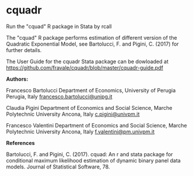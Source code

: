 # cquadr
Run the "cquad" R package in Stata by rcall

The "cquad" R package performs estimation of different version of the Quadratic Exponential Model, see Bartolucci, F. and Pigini, C. (2017) for further details.

The User Guide for the cquadr Stata package can be dowloaded at https://github.com/fravale/cquadr/blob/master/cquadr-guide.pdf

**Authors:**

Francesco Bartolucci
Department of Economics, University of Perugia
Perugia, Italy
francesco.bartolucci@unipg.it

Claudia Pigini
Department of Economics and Social Science, Marche Polytechnic University
Ancona, Italy
c.pigini@univpm.it

Francesco Valentini
Department of Economics and Social Science, Marche Polytechnic University
Ancona, Italy
f.valentini@pm.univpm.it

**References**

Bartolucci, F. and Pigini, C. (2017). cquad: An r and stata package for
conditional maximum likelihood estimation of dynamic binary panel data
models. Journal of Statistical Software, 78.
